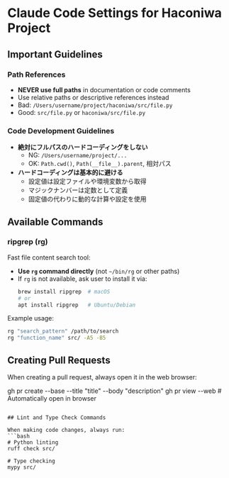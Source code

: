 # Claude Code Settings for Haconiwa Project

## Important Guidelines

### Path References
- **NEVER use full paths** in documentation or code comments
- Use relative paths or descriptive references instead
- Bad: `/Users/username/project/haconiwa/src/file.py`
- Good: `src/file.py` or `haconiwa/src/file.py`

### Code Development Guidelines
- **絶対にフルパスのハードコーディングをしない**
  - NG: `/Users/username/project/...`
  - OK: `Path.cwd()`, `Path(__file__).parent`, 相対パス
- **ハードコーディングは基本的に避ける**
  - 設定値は設定ファイルや環境変数から取得
  - マジックナンバーは定数として定義
  - 固定値の代わりに動的な計算や設定を使用

## Available Commands

### ripgrep (rg)
Fast file content search tool:
- **Use `rg` command directly** (not `~/bin/rg` or other paths)
- If `rg` is not available, ask user to install it via:
  ```bash
  brew install ripgrep  # macOS
  # or
  apt install ripgrep   # Ubuntu/Debian
  ```

Example usage:
```bash
rg "search_pattern" /path/to/search
rg "function_name" src/ -A5 -B5
```

## Creating Pull Requests

When creating a pull request, always open it in the web browser:

gh pr create --base <target-branch> --title "title" --body "description"
gh pr view <PR-number> --web  # Automatically open in browser

```

## Lint and Type Check Commands

When making code changes, always run:
```bash
# Python linting
ruff check src/

# Type checking
mypy src/
```